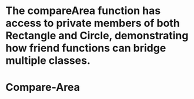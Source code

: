 # The compareArea function has access to private members of both Rectangle and Circle, demonstrating how friend functions can bridge multiple classes.
# Compare-Area
